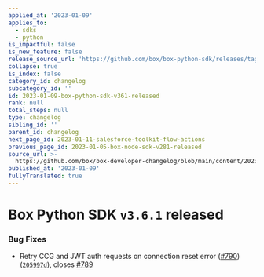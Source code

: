 ```yaml
---
applied_at: '2023-01-09'
applies_to:
  - sdks
  - python
is_impactful: false
is_new_feature: false
release_source_url: 'https://github.com/box/box-python-sdk/releases/tag/v3.6.1'
collapse: true
is_index: false
category_id: changelog
subcategory_id: ''
id: 2023-01-09-box-python-sdk-v361-released
rank: null
total_steps: null
type: changelog
sibling_id: ''
parent_id: changelog
next_page_id: 2023-01-11-salesforce-toolkit-flow-actions
previous_page_id: 2023-01-05-box-node-sdk-v281-released
source_url: >-
  https://github.com/box/box-developer-changelog/blob/main/content/2023/01-09-box-python-sdk-v361-released.md
published_at: '2023-01-09'
fullyTranslated: true
---
```

# Box Python SDK `v3.6.1` released

### Bug Fixes

* Retry CCG and JWT auth requests on connection reset error ([#790][1]) ([`205997d`][2]), closes [#789][3]

[1]: https://github.com/box/box-python-sdk/issues/790

[2]: https://github.com/box/box-python-sdk/commit/205997db9870395b9dd042854c4201338dcf925f

[3]: https://github.com/box/box-python-sdk/issues/789
